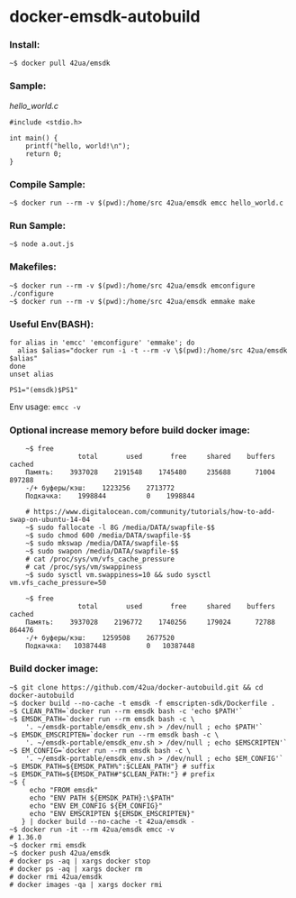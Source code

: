 # docker-emsdk-autobuild

### Install:
    ~$ docker pull 42ua/emsdk

### Sample:

*hello_world.c*
```
#include <stdio.h>

int main() {
    printf("hello, world!\n");
    return 0;
}
```

### Compile Sample:

```
~$ docker run --rm -v $(pwd):/home/src 42ua/emsdk emcc hello_world.c
```

### Run Sample:

```
~$ node a.out.js
```

### Makefiles:

```
~$ docker run --rm -v $(pwd):/home/src 42ua/emsdk emconfigure ./configure
~$ docker run --rm -v $(pwd):/home/src 42ua/emsdk emmake make
```

### Useful Env(BASH):

    for alias in 'emcc' 'emconfigure' 'emmake'; do
      alias $alias="docker run -i -t --rm -v \$(pwd):/home/src 42ua/emsdk $alias"
    done
    unset alias

    PS1="(emsdk)$PS1"

Env usage: ```emcc -v```

### Optional increase memory before build docker image:
```
    ~$ free
                 total       used       free     shared    buffers     cached
    Память:    3937028    2191548    1745480     235688      71004     897288
    -/+ буферы/кэш:    1223256    2713772
    Подкачка:    1998844          0    1998844
```

```
    # https://www.digitalocean.com/community/tutorials/how-to-add-swap-on-ubuntu-14-04
    ~$ sudo fallocate -l 8G /media/DATA/swapfile-$$
    ~$ sudo chmod 600 /media/DATA/swapfile-$$
    ~$ sudo mkswap /media/DATA/swapfile-$$
    ~$ sudo swapon /media/DATA/swapfile-$$
    # cat /proc/sys/vm/vfs_cache_pressure
    # cat /proc/sys/vm/swappiness
    ~$ sudo sysctl vm.swappiness=10 && sudo sysctl vm.vfs_cache_pressure=50
```

```
    ~$ free
                 total       used       free     shared    buffers     cached
    Память:    3937028    2196772    1740256     179024      72788     864476
    -/+ буферы/кэш:    1259508    2677520
    Подкачка:   10387448          0   10387448
```

### Build docker image:
    ~$ git clone https://github.com/42ua/docker-autobuild.git && cd docker-autobuild
    ~$ docker build --no-cache -t emsdk -f emscripten-sdk/Dockerfile .
    ~$ CLEAN_PATH=`docker run --rm emsdk bash -c 'echo $PATH'`
    ~$ EMSDK_PATH=`docker run --rm emsdk bash -c \
        '. ~/emsdk-portable/emsdk_env.sh > /dev/null ; echo $PATH'`
    ~$ EMSDK_EMSCRIPTEN=`docker run --rm emsdk bash -c \
        '. ~/emsdk-portable/emsdk_env.sh > /dev/null ; echo $EMSCRIPTEN'`
    ~$ EM_CONFIG=`docker run --rm emsdk bash -c \
        '. ~/emsdk-portable/emsdk_env.sh > /dev/null ; echo $EM_CONFIG'`
    ~$ EMSDK_PATH=${EMSDK_PATH%":$CLEAN_PATH"} # suffix
    ~$ EMSDK_PATH=${EMSDK_PATH#"$CLEAN_PATH:"} # prefix
    ~$ {
         echo "FROM emsdk"
         echo "ENV PATH ${EMSDK_PATH}:\$PATH"
         echo "ENV EM_CONFIG ${EM_CONFIG}"
         echo "ENV EMSCRIPTEN ${EMSDK_EMSCRIPTEN}"
       } | docker build --no-cache -t 42ua/emsdk -
    ~$ docker run -it --rm 42ua/emsdk emcc -v
    # 1.36.0
    ~$ docker rmi emsdk
    ~$ docker push 42ua/emsdk
    # docker ps -aq | xargs docker stop
    # docker ps -aq | xargs docker rm
    # docker rmi 42ua/emsdk
    # docker images -qa | xargs docker rmi